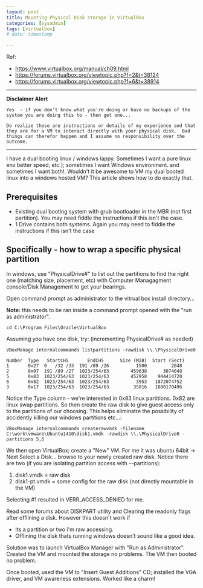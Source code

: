 ```yaml
---
layout: post
title: Mounting Physical Disk storage in VirtualBox
categories: [sysadmin]
tags: [virtualbox]
# date: timestamp

---
```


Ref:

* https://www.virtualbox.org/manual/ch09.html
* https://forums.virtualbox.org/viewtopic.php?f=2&t=38124
* https://forums.virtualbox.org/viewtopic.php?f=6&t=38914

---
**Disclaimer Alert**

```text
Yes  - if you don't know what you're doing or have no backups of the system you are doing this to - then get one...

Do realize these are instructions or details of my experience and that they are for a VM to interact directly with your physical disk.  Bad things can therefor happen and I assume no responsibility over the outcome.
```
---

I have a dual booting linux / windows lappy.  Sometimes I want a pure linux env better speed, etc.); sometimes I want Windows environment.  and sometimes I want both!.
Wouldn't it be awesome to VM my dual booted linux into a windows hosted VM?  This article shows how to do exactly that.

## Prerequisites

* Existing dual booting system with grub bootloader in the MBR (not first partition).  You may need fiddle the instructions if this isn't the case.
* 1 Drive contains both systems.   Again you may need to fiddle the instructions if this isn't the case

## Specifically - how to wrap a specific physical partition

In windows, use "PhysicalDrive#" to list out the partitions to find the right one (matching size, placement, etc) with Computer Managagment console/Disk Management to get your bearings.

Open command prompt as administrator to the vitrual box install directory...

**Note:** this needs to be ran inside a command prompt opened with the "run as administrator".

```batch
cd C:\Program Files\Oracle\VirtualBox
```

Assuming you have one disk, try:  (incrementing PhysicalDrive# as needed)

```batch
VBoxManage internalcommands listpartitions -rawdisk \\.\PhysicalDrive0

Number  Type   StartCHS       EndCHS      Size (MiB)  Start (Sect)
1       0x27  0   /32 /33  191 /89 /26          1500         2048
2       0x07  191 /89 /27  1023/254/63        459638      3074048
5       0x83  1023/254/63  1023/254/63        452958    944414720
6       0x82  1023/254/63  1023/254/63          3953   1872074752
3       0x17  1023/254/63  1023/254/63         35816   1880170496
```

Notice the Type column - we're interested in 0x83 linux partitions.  0x82 are linux swap partitions.
So then create the raw disk to give guest access only to the partitions of our choosing.  This helps eliminatre the possibility of accidently killing our windows partitions etc...:

```batch
VBoxManage internalcommands createrawvmdk -filename C:\work\vmware\Ubuntu1410\disk1.vmdk -rawdisk \\.\PhysicalDrive0 -partitions 5,6
```

We then open VirtualBox; create a "New" VM.
For me it was ubuntu 64bit -> Next
Select a Disk... browse to your newly created raw disk.  Notice there are two (if you are isolating partition access with --partitions):

1. disk1.vmdk = raw disk
2. disk1-pt.vmdk = some config for the raw disk (not directly mountable in the VM)

Selecting #1 resulted in VERR\_ACCESS\_DENIED for me.

Read some forums about DISKPART utility and Clearing the readonly flags after offlining a disk.  However this doesn't work if

* Its a partition or two i'm raw accessing.
* Offlining the disk thats running windows doesn't sound like a good idea.

Solution was to launch VirtualBox Manager with "Run as Administrator".  Created the VM and mounted the storage no problems.  The VM then booted no problem.

Once booted, used the VM to "Insert Guest Additions" CD; installed the VGA driver, and VM awareness extensions.  Worked like a charm!
